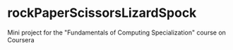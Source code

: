 # rockPaperScissorsLizardSpock
Mini project for the "Fundamentals of Computing Specialization" course on Coursera
